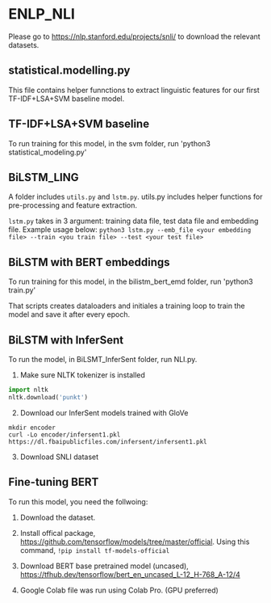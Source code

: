# ENLP_NLI

Please go to https://nlp.stanford.edu/projects/snli/ to download the relevant datasets. 

## statistical.modelling.py
This file contains helper funnctions to extract linguistic features for our first TF-IDF+LSA+SVM baseline model.

## TF-IDF+LSA+SVM baseline

To run training for this model, in the svm folder, run 'python3 statistical_modeling.py'

## BiLSTM_LING
A folder includes `utils.py` and `lstm.py`. utils.py includes helper functions for pre-processing and feature extraction. 

`lstm.py` takes in 3 argument: training data file, test data file and embedding file. Example usage below:
`python3 lstm.py --emb_file <your embedding file> --train <you train file> --test <your test file>`

## BiLSTM with BERT embeddings
To run training for this model, in the bilistm_bert_emd folder, run 'python3 train.py'

That scripts creates dataloaders and initiales a training loop to train the model and save it after every epoch.

## BiLSTM with InferSent
To run the model, in BiLSMT_InferSent folder, run NLI.py.

1. Make sure NLTK tokenizer is installed
  ```python
  import nltk
  nltk.download('punkt')
  ```
2. Download our InferSent models trained with GloVe
  ```
  mkdir encoder
  curl -Lo encoder/infersent1.pkl https://dl.fbaipublicfiles.com/infersent/infersent1.pkl
  ```
3. Download SNLI dataset

## Fine-tuning BERT

To run this model, you need the follwoing:

1. Download the dataset.

2. Install offical package, https://github.com/tensorflow/models/tree/master/official. Using this command, ```!pip install tf-models-official```

3. Download BERT base pretrained model (uncased), https://tfhub.dev/tensorflow/bert_en_uncased_L-12_H-768_A-12/4

4. Google Colab file was run using Colab Pro. (GPU preferred) 
